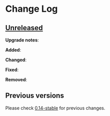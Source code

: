 # Change Log

## [Unreleased](https://github.com/decidim/decidim/tree/HEAD)

**Upgrade notes**:

**Added**:

**Changed**:

**Fixed**:

**Removed**:

## Previous versions

Please check [0.14-stable](https://github.com/decidim/decidim/blob/0.14-stable/CHANGELOG.md) for previous changes.
